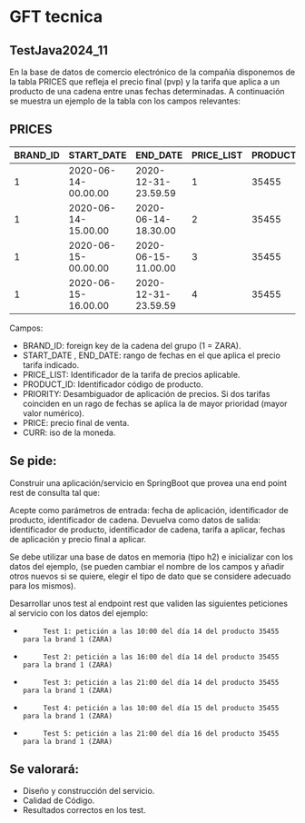 # GFT tecnica

## TestJava2024_11

En la base de datos de comercio electrónico de la compañía disponemos de la tabla PRICES que refleja el precio final (pvp) y la tarifa que aplica a un producto de una cadena entre unas fechas determinadas. A continuación se muestra un ejemplo de la tabla con los campos relevantes:
 
PRICES
-------
 
| BRAND_ID 	| START_DATE          	| END_DATE            	| PRICE_LIST 	| PRODUCT_ID 	| PRIORITY 	| PRICE 	| CURR 	|
|----------	|---------------------	|---------------------	|------------	|------------	|----------	|-------	|------	|
| 1        	| 2020-06-14-00.00.00 	| 2020-12-31-23.59.59 	| 1          	| 35455      	| 0        	| 35.50 	| EUR  	|
| 1        	| 2020-06-14-15.00.00 	| 2020-06-14-18.30.00 	| 2          	| 35455      	| 1        	| 25.45 	| EUR  	|
| 1        	| 2020-06-15-00.00.00 	| 2020-06-15-11.00.00 	| 3          	| 35455      	| 1        	| 30.50 	| EUR  	|
| 1        	| 2020-06-15-16.00.00 	| 2020-12-31-23.59.59 	| 4          	| 35455      	| 1        	| 38.95 	| EUR  	| 
Campos: 
 
- BRAND_ID: foreign key de la cadena del grupo (1 = ZARA).
- START_DATE , END_DATE: rango de fechas en el que aplica el precio tarifa indicado.
- PRICE_LIST: Identificador de la tarifa de precios aplicable.
- PRODUCT_ID: Identificador código de producto.
- PRIORITY: Desambiguador de aplicación de precios. Si dos tarifas coinciden en un rago de fechas se aplica la de mayor prioridad (mayor valor numérico).
- PRICE: precio final de venta.
- CURR: iso de la moneda.
 
## Se pide:
 
Construir una aplicación/servicio en SpringBoot que provea una end point rest de consulta  tal que:
 
Acepte como parámetros de entrada: fecha de aplicación, identificador de producto, identificador de cadena.
Devuelva como datos de salida: identificador de producto, identificador de cadena, tarifa a aplicar, fechas de aplicación y precio final a aplicar.
 
Se debe utilizar una base de datos en memoria (tipo h2) e inicializar con los datos del ejemplo, (se pueden cambiar el nombre de los campos y añadir otros nuevos si se quiere, elegir el tipo de dato que se considere adecuado para los mismos).
              
Desarrollar unos test al endpoint rest que  validen las siguientes peticiones al servicio con los datos del ejemplo:
                                                                                       
-          Test 1: petición a las 10:00 del día 14 del producto 35455   para la brand 1 (ZARA)
-          Test 2: petición a las 16:00 del día 14 del producto 35455   para la brand 1 (ZARA)
-          Test 3: petición a las 21:00 del día 14 del producto 35455   para la brand 1 (ZARA)
-          Test 4: petición a las 10:00 del día 15 del producto 35455   para la brand 1 (ZARA)
-          Test 5: petición a las 21:00 del día 16 del producto 35455   para la brand 1 (ZARA)
 
 
## Se valorará:
 
- Diseño y construcción del servicio.
- Calidad de Código.
- Resultados correctos en los test.